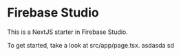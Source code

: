# Firebase Studio

This is a NextJS starter in Firebase Studio.

To get started, take a look at src/app/page.tsx. asdasda sd

